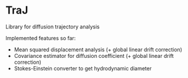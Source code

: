 # TraJ
Library for diffusion trajectory analysis

Implemented features so far:
- Mean squared displacement analysis (+ global linear drift correction)
- Covariance estimator for diffusion coefficient (+ global linear drift correction)
- Stokes-Einstein converter to get hydrodynamic diameter
